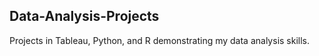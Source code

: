 ## Data-Analysis-Projects
Projects in Tableau, Python, and R demonstrating my data analysis skills.
